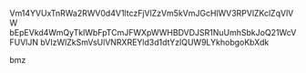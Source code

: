 Vm14YVUxTnRWa2RWV0d4V1ltczFjVlZzVm5kVmJGcHlWV3RPVlZKclZqVlVW
bEpEVkd4WmQyTklWbFpTCmJFWXpWWHBDVDJSR1NuUmhSbkJoQ21WcVFUVlJN
bVIzWlZkSmVsUlVNRXREYld3d1dtYzlQUW9LYkhobgoKbXdk

bmz